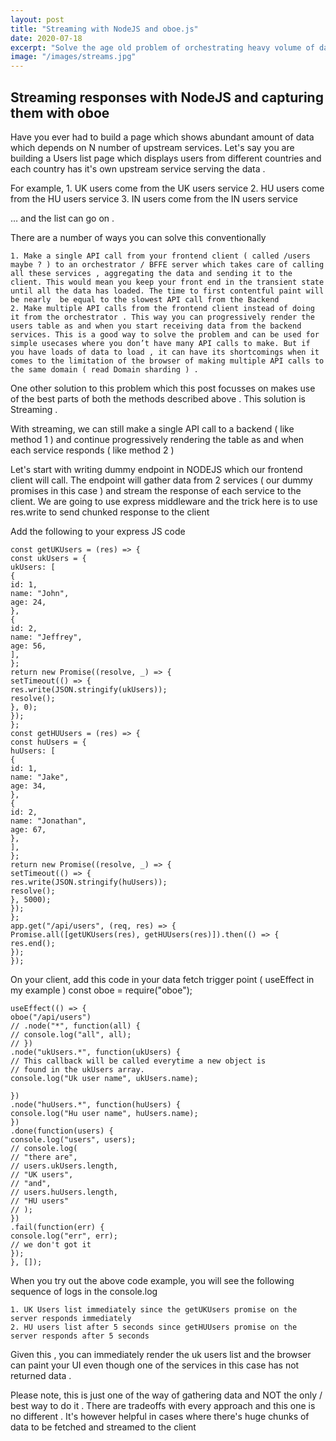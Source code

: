 ```yaml
---
layout: post
title: "Streaming with NodeJS and oboe.js"
date: 2020-07-18
excerpt: "Solve the age old problem of orchestrating heavy volume of data and progressively rendering your UI with NodeJS / oboe"
image: "/images/streams.jpg"
---
```


## Streaming responses with NodeJS and capturing them with oboe

Have you ever had to build a page which shows abundant amount of data which depends on N number of upstream services. Let's say you are building a Users list page which displays users from different countries and each country has it's own upstream service serving the data .

For example, 1. UK users come from the UK users service 2. HU users come from the HU users service 3. IN users come from the IN users service

… and the list can go on .

There are a number of ways you can solve this conventionally

    1. Make a single API call from your frontend client ( called /users maybe ? ) to an orchestrator / BFFE server which takes care of calling all these services , aggregating the data and sending it to the client. This would mean you keep your front end in the transient state until all the data has loaded. The time to first contentful paint will be nearly  be equal to the slowest API call from the Backend
    2. Make multiple API calls from the frontend client instead of doing it from the orchestrator . This way you can progressively render the users table as and when you start receiving data from the backend services. This is a good way to solve the problem and can be used for simple usecases where you don’t have many API calls to make. But if you have loads of data to load , it can have its shortcomings when it comes to the limitation of the browser of making multiple API calls to the same domain ( read Domain sharding ) .

One other solution to this problem which this post focusses on makes use of the best parts of both the methods described above . This solution is Streaming .

With streaming, we can still make a single API call to a backend ( like method 1 ) and continue progressively rendering the table as and when each service responds ( like method 2 )

Let's start with writing dummy endpoint in NODEJS which our frontend client will call. The endpoint will gather data from 2 services ( our dummy promises in this case ) and stream the response of each service to the client. We are going to use express middleware and the trick here is to use res.write to send chunked response to the client

Add the following to your express JS code

```
const getUKUsers = (res) => {
const ukUsers = {
ukUsers: [
{
id: 1,
name: "John",
age: 24,
},
{
id: 2,
name: "Jeffrey",
age: 56,
],
};
return new Promise((resolve, _) => {
setTimeout(() => {
res.write(JSON.stringify(ukUsers));
resolve();
}, 0);
});
};
const getHUUsers = (res) => {
const huUsers = {
huUsers: [
{
id: 1,
name: "Jake",
age: 34,
},
{
id: 2,
name: "Jonathan",
age: 67,
},
],
};
return new Promise((resolve, _) => {
setTimeout(() => {
res.write(JSON.stringify(huUsers));
resolve();
}, 5000);
});
};
app.get("/api/users", (req, res) => {
Promise.all([getUKUsers(res), getHUUsers(res)]).then(() => {
res.end();
});
});
```

On your client, add this code in your data fetch trigger point ( useEffect in my example )
const oboe = require("oboe");

```
useEffect(() => {
oboe("/api/users")
// .node("*", function(all) {
// console.log("all", all);
// })
.node("ukUsers.*", function(ukUsers) {
// This callback will be called everytime a new object is
// found in the ukUsers array.
console.log("Uk user name", ukUsers.name);

})
.node("huUsers.*", function(huUsers) {
console.log("Hu user name", huUsers.name);
})
.done(function(users) {
console.log("users", users);
// console.log(
// "there are",
// users.ukUsers.length,
// "UK users",
// "and",
// users.huUsers.length,
// "HU users"
// );
})
.fail(function(err) {
console.log("err", err);
// we don't got it
});
}, []);
```

When you try out the above code example, you will see the following sequence of logs in the console.log

    1. UK Users list immediately since the getUKUsers promise on the server responds immediately
    2. HU users list after 5 seconds since getHUUsers promise on the server responds after 5 seconds

Given this , you can immediately render the uk users list and the browser can paint your UI even though one of the services in this case has not returned data .

Please note, this is just one of the way of gathering data and NOT the only / best way to do it . There are tradeoffs with every approach and this one is no different . It's however helpful in cases where there's huge chunks of data to be fetched and streamed to the client
